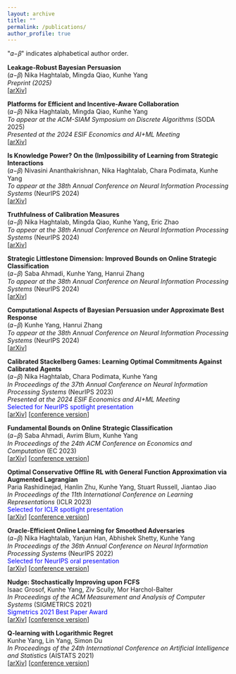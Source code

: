 ```yaml
---
layout: archive
title: ""
permalink: /publications/
author_profile: true
---
```

"𝛼−𝛽" indicates alphabetical author order.

**Leakage-Robust Bayesian Persuasion**  
(𝛼−𝛽) Nika Haghtalab, Mingda Qiao, Kunhe Yang  
*Preprint (2025)*  
[[arXiv](https://arxiv.org/abs/2411.16624)]

**Platforms for Efficient and Incentive-Aware Collaboration**  
(𝛼−𝛽) Nika Haghtalab, Mingda Qiao, Kunhe Yang  
*To appear at the ACM-SIAM Symposium on Discrete Algorithms* (SODA 2025)  
*Presented at the 2024 ESIF Economics and AI+ML Meeting*  
[[arXiv](https://arxiv.org/abs/2402.15169)]

**Is Knowledge Power? On the (Im)possibility of Learning from Strategic Interactions**  
(𝛼−𝛽) Nivasini Ananthakrishnan, Nika Haghtalab, Chara Podimata, Kunhe Yang  
*To appear at the 38th Annual Conference on Neural Information Processing Systems* (NeurIPS 2024)  
[[arXiv](https://arxiv.org/abs/2408.08272)]

**Truthfulness of Calibration Measures**  
(𝛼−𝛽) Nika Haghtalab, Mingda Qiao, Kunhe Yang, Eric Zhao  
*To appear at the 38th Annual Conference on Neural Information Processing Systems* (NeurIPS 2024)  
[[arXiv](https://arxiv.org/abs/2407.13979)]

**Strategic Littlestone Dimension: Improved Bounds on Online Strategic Classification**  
(𝛼−𝛽) Saba Ahmadi, Kunhe Yang, Hanrui Zhang  
*To appear at the 38th Annual Conference on Neural Information Processing Systems* (NeurIPS 2024)  
[[arXiv](https://arxiv.org/abs/2407.11619)]

**Computational Aspects of Bayesian Persuasion under Approximate Best Response**  
(𝛼−𝛽) Kunhe Yang, Hanrui Zhang  
*To appear at the 38th Annual Conference on Neural Information Processing Systems* (NeurIPS 2024)  
[[arXiv](https://arxiv.org/abs/2402.07426)]  

**Calibrated Stackelberg Games: Learning Optimal Commitments Against Calibrated Agents**  
(𝛼−𝛽) Nika Haghtalab, Chara Podimata, Kunhe Yang  
*In Proceedings of the 37th Annual Conference on Neural Information Processing Systems* (NeurIPS 2023)  
*Presented at the 2024 ESIF Economics and AI+ML Meeting*  
<span style="color:blue">Selected for NeurIPS spotlight presentation</span>  
[[arXiv](https://arxiv.org/abs/2306.02704)] [[conference version](https://proceedings.neurips.cc/paper_files/paper/2023/hash/c23ccf9eedf87e4380e92b75b24955bb-Abstract-Conference.html)]  

**Fundamental Bounds on Online Strategic Classification**  
(𝛼−𝛽) Saba Ahmadi, Avrim Blum, Kunhe Yang  
*In Proceedings of the 24th ACM Conference on Economics and Computation* (EC 2023)  
[[arXiv](https://arxiv.org/abs/2302.12355)] [[conference version](https://dl.acm.org/doi/10.1145/3580507.3597818)]  

**Optimal Conservative Offline RL with General Function Approximation via Augmented Lagrangian**  
Paria Rashidinejad, Hanlin Zhu, Kunhe Yang, Stuart Russell, Jiantao Jiao  
*In Proceedings of the 11th International Conference on Learning Representations* (ICLR 2023)  
<span style="color:blue">Selected for ICLR spotlight presentation</span>  
[[arXiv](https://arxiv.org/abs/2211.00716)] [[conference version](https://openreview.net/pdf?id=ZsvWb6mJnMv)]  

**Oracle-Efficient Online Learning for Smoothed Adversaries**  
(𝛼−𝛽) Nika Haghtalab, Yanjun Han, Abhishek Shetty, Kunhe Yang  
*In Proceedings of the 36th Annual Conference on Neural Information Processing Systems* (NeurIPS 2022)  
<span style="color:blue">Selected for NeurIPS oral presentation</span>  
[[arXiv](https://arxiv.org/abs/2202.08549)] [[conference version](https://papers.nips.cc/paper_files/paper/2022/hash/1a04df6a405210aab4986994b873db9b-Abstract-Conference.html)]  

**Nudge: Stochastically Improving upon FCFS**  
Isaac Grosof, Kunhe Yang, Ziv Scully, Mor Harchol-Balter  
*In Proceedings of the ACM Measurement and Analysis of Computer Systems* (SIGMETRICS 2021)  
<span style="color:blue">Sigmetrics 2021 Best Paper Award</span>  
[[arXiv](https://arxiv.org/abs/2106.01492)] [[conference version](https://dl.acm.org/doi/abs/10.1145/3410220.3460102)]  

**Q-learning with Logarithmic Regret**  
Kunhe Yang, Lin Yang, Simon Du  
*In Proceedings of the 24th International Conference on Artificial Intelligence and Statistics* (AISTATS 2021)  
[[arXiv](https://arxiv.org/abs/2006.09118)] [[conference version](https://proceedings.mlr.press/v130/yang21b.html)]